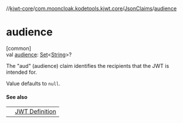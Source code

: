 //[kjwt-core](../../../index.md)/[com.mooncloak.kodetools.kjwt.core](../index.md)/[JsonClaims](index.md)/[audience](audience.md)

# audience

[common]\
val [audience](audience.md): [Set](https://kotlinlang.org/api/latest/jvm/stdlib/kotlin.collections/-set/index.html)&lt;[String](https://kotlinlang.org/api/latest/jvm/stdlib/kotlin/-string/index.html)&gt;?

The &quot;aud&quot; (audience) claim identifies the recipients that the JWT is intended for.

Value defaults to `null`.

#### See also

| | |
|---|---|
|  | [JWT Definition](https://datatracker.ietf.org/doc/html/rfc7519#section-4.1.3) |
